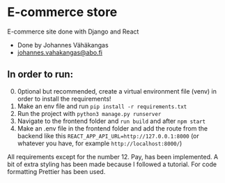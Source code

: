 # E-commerce store 
E-commerce site done with Django and React

- Done by Johannes Vähäkangas
- johannes.vahakangas@abo.fi

## In order to run:

0. 0ptional but recommended, create a virtual environment file (venv) in order to install the requirements!
1. Make an env file and run `pip install -r requirements.txt`
2. Run the project with `python3 manage.py runserver` 
4. Navigate to the frontend folder and `run build` and after `npm start` 
5. Make an .env file in the frontend folder and add the route from the backend like this `REACT_APP_API_URL=http://127.0.0.1:8000` (or whatever you have, for example `http://localhost:8000/`)


All requirements except for the number 12. Pay, has been implemented. A bit of extra styling has been made because I followed a tutorial. For code formatting Prettier has been used.
